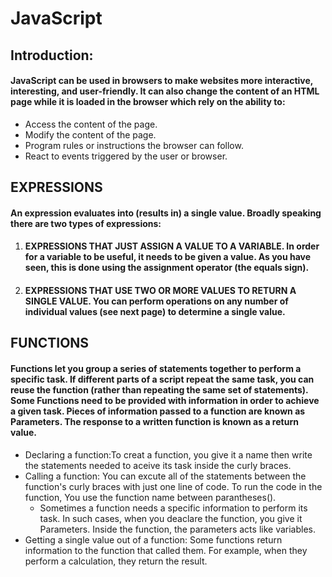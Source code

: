#  JavaScript
## Introduction:
#### JavaScript can be used in browsers to make websites more interactive, interesting, and user-friendly. It can also change the content of an HTML page while it is loaded in the browser which rely on the ability to: 
+ Access the content of the page.
+ Modify the content of the page. 
+ Program rules or instructions the browser can follow. 
+ React to events triggered by the user or browser.

## EXPRESSIONS 
#### An expression evaluates into (results in) a single value. Broadly speaking there are two types of expressions:
1. #### EXPRESSIONS THAT JUST ASSIGN A VALUE TO A VARIABLE. In order for a variable to be useful, it needs to be given a value. As you have seen, this is done using the assignment operator (the equals sign). 
2. #### EXPRESSIONS THAT USE TWO OR MORE VALUES TO RETURN A SINGLE VALUE. You can perform operations on any number of individual values (see next page) to determine a single value. 

## FUNCTIONS
#### Functions let you group a series of statements together to perform a specific task. If different parts of a script repeat the same task, you can reuse the function (rather than repeating the same set of statements). Some Functions need to be provided with information in order to achieve a given task. Pieces of information passed to a function are known as **Parameters**. The response to a written function is known as a **return value**. 

+  Declaring a function:To creat a function, you give it a name then write the statements needed to aceive its task inside the curly braces.
+ Calling a function: You can excute all of the statements between the function's curly braces with just one line of code. To run the code in the function, You use the function name between parantheses().
  + Sometimes a function needs a specific information to perform its task. In such cases, when you deaclare the function, you give it Parameters. Inside the function, the parameters acts like variables.
+ Getting a single value out of a function: Some functions return information to the function that called them. For example, when they perform a calculation, they return the result.